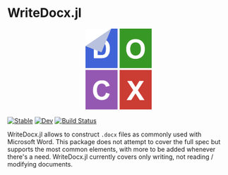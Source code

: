 # WriteDocx.jl

<div align="center">
    <picture>
      <img alt="WriteDocx.jl logo" 
        src="/docs/src/assets/logo.svg" width="150">
    </picture>
</div>

[![Stable](https://img.shields.io/badge/docs-stable-blue.svg)](https://pumasai.github.io/WriteDocx.jl/stable/)
[![Dev](https://img.shields.io/badge/docs-dev-blue.svg)](https://pumasai.github.io/WriteDocx.jl/dev/)
[![Build Status](https://github.com/PumasAI/WriteDocx.jl/actions/workflows/CI.yml/badge.svg?branch=main)](https://github.com/PumasAI/WriteDocx.jl/actions/workflows/CI.yml?query=branch%3Amain)

WriteDocx.jl allows to construct `.docx` files as commonly used with Microsoft Word.
This package does not attempt to cover the full spec but supports the most common elements, with more to be added whenever there's a need.
WriteDocx.jl currently covers only writing, not reading / modifying documents.
